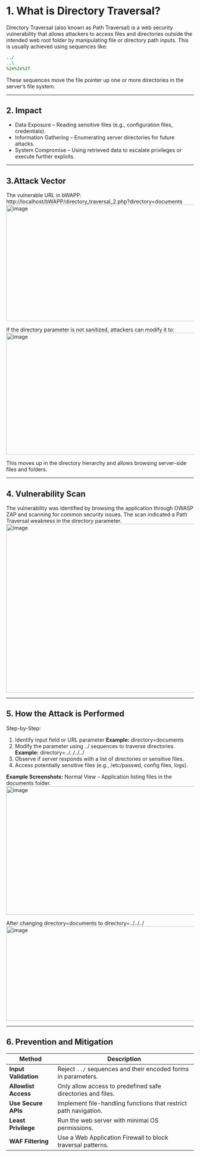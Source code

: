 # 1. What is Directory Traversal?
Directory Traversal (also known as Path Traversal) is a web security vulnerability that allows attackers to access files and directories outside the intended web root folder by manipulating file or directory path inputs.
This is usually achieved using sequences like:

``` perl
../
..\
%2e%2e%2f
```
These sequences move the file pointer up one or more directories in the server’s file system.

---

## 2. Impact
- Data Exposure – Reading sensitive files (e.g., configuration files, credentials).
- Information Gathering – Enumerating server directories for future attacks.
- System Compromise – Using retrieved data to escalate privileges or execute further exploits.

---

## 3.Attack Vector
The vulnerable URL in bWAPP:
http://localhost/bWAPP/directory_traversal_2.php?directory=documents
<img width="750" height="313" alt="image" src="https://github.com/user-attachments/assets/8a8d94d9-2a09-44db-bef0-5dfc28e4ed5f" />

If the directory parameter is not sanitized, attackers can modify it to:
<img width="746" height="327" alt="image" src="https://github.com/user-attachments/assets/2dd1b2e5-90a0-4cf1-a850-3315eb21e8d5" />

This moves up in the directory hierarchy and allows browsing server-side files and folders.

---

## 4. Vulnerability Scan
The vulnerability was identified by browsing the application through OWASP ZAP and scanning for common security issues. The scan indicated a Path Traversal weakness in the directory parameter.
<img width="763" height="453" alt="image" src="https://github.com/user-attachments/assets/2165974e-b969-4b7f-878b-226537453590" />

---

## 5. How the Attack is Performed
Step-by-Step:
1. Identify input field or URL parameter
**Example:** directory=documents
2. Modify the parameter using ../ sequences to traverse directories.
**Example:** directory=../../../../
3. Observe if server responds with a list of directories or sensitive files.
4. Access potentially sensitive files (e.g., /etc/passwd, config files, logs).

**Example Screenshots:**
Normal View – Application listing files in the documents folder.
<img width="927" height="345" alt="image" src="https://github.com/user-attachments/assets/5f59dd95-ae10-456c-a60e-19a75a0adc9f" />

After changing directory=documents to directory=../../../
<img width="932" height="254" alt="image" src="https://github.com/user-attachments/assets/471adb29-ca4d-4e8a-9b14-b949d2b6ca5f" />

---

## 6. Prevention and Mitigation

| Method              | Description |
|---------------------|-------------|
| **Input Validation** | Reject `../` sequences and their encoded forms in parameters. |
| **Allowlist Access** | Only allow access to predefined safe directories and files. |
| **Use Secure APIs**  | Implement file-handling functions that restrict path navigation. |
| **Least Privilege**  | Run the web server with minimal OS permissions. |
| **WAF Filtering**    | Use a Web Application Firewall to block traversal patterns. |
